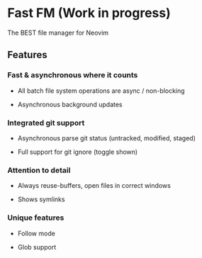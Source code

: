 # Fast FM (Work in progress)

The BEST file manager for Neovim

## Features

### Fast & asynchronous where it counts

- All batch file system operations are async / non-blocking

- Asynchronous background updates

### Integrated git support

- Asynchronous parse git status (untracked, modified, staged)

- Full support for git ignore (toggle shown)

### Attention to detail

- Always reuse-buffers, open files in correct windows

- Shows symlinks

### Unique features

- Follow mode

- Glob support
